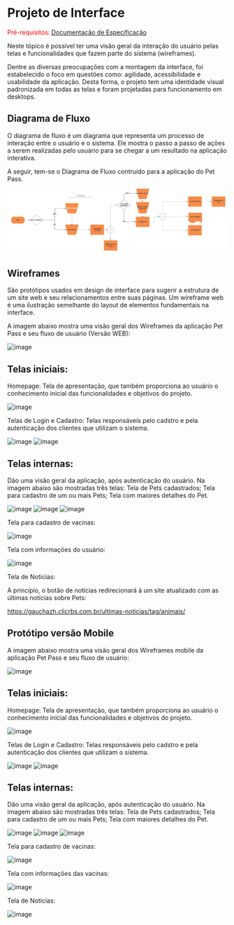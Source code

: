 
# Projeto de Interface

<span style="color:red">Pré-requisitos: <a href="2-Especificação do Projeto.md"> Documentação de Especificação</a></span>

Neste tópico é possível ter uma visão geral da interação do usuário pelas telas e funcionalidades que fazem parte do sistema (wireframes).

Dentre as diversas preocupações com a montagem da interface, foi estabelecido o foco em questões como: agilidade, acessibilidade e usabilidade da aplicação. Desta forma, o projeto tem uma identidade visual padronizada em todas as telas e foram projetadas para funcionamento em desktops.

## Diagrama de Fluxo

O diagrama de fluxo é um diagrama que representa um processo de interação entre o usuário e o sistema. Ele mostra o passo a passo de ações a serem realizadas pelo usuário para se chegar a um resultado na aplicação interativa.

A seguir, tem-se o Diagrama de Fluxo contruído para a aplicação do Pet Pass.

![Diagrama de Fluxo](img/Diagrama_fluxo_Petpass.png)

## Wireframes

São protótipos usados em design de interface para sugerir a estrutura de um site web e seu relacionamentos entre suas páginas. Um wireframe web é uma ilustração semelhante do layout de elementos fundamentais na interface.
 
 A imagem abaixo mostra uma visão geral dos Wireframes da aplicação Pet Pass e seu fluxo de usuário (Versão WEB):
 
![image](https://user-images.githubusercontent.com/83302547/200189432-f5602ed3-0e97-41a3-aca7-af04abd330b8.png)

## Telas iniciais:
Homepage: Tela de apresentação, que também proporciona ao usuário o conhecimento inicial das funcionalidades e objetivos do projeto.

![image](https://user-images.githubusercontent.com/83302547/200189995-b4ec113a-61b6-4282-986e-5a83e3275245.png)

Telas de Login e Cadastro: Telas responsáveis pelo cadstro e pela autenticação dos clientes que utilizam o sistema. 
 
![image](https://user-images.githubusercontent.com/83302547/200189983-51e25dc1-7a9d-4ca7-8c0a-944c1dce6591.png)
![image](https://user-images.githubusercontent.com/83302547/200189991-3b41a858-9440-4456-945b-27b41b6a50b0.png)


## Telas internas:
Dão uma visão geral da aplicação, após autenticação do usuário. Na imagem abaixo são mostradas três telas: Tela de Pets cadastrados; Tela para cadastro de um ou mais Pets; Tela com maiores detalhes do Pet.

![image](https://user-images.githubusercontent.com/83302547/200189693-6e0a87a0-a3b1-455f-9718-8c1c650d52e1.png)
![image](https://user-images.githubusercontent.com/83302547/200189712-0233da6d-22c3-4d08-aa79-e520013f9841.png)
![image](https://user-images.githubusercontent.com/83302547/200189749-dc383d6c-fd1b-42d0-8569-815578d0d486.png)

 Tela para cadastro de vacinas:

![image](https://user-images.githubusercontent.com/83302547/200139285-bab68db4-fd74-4303-9afb-3c27706d7835.png)
 
 Tela com informações do usuário:
 
 ![image](https://user-images.githubusercontent.com/83302547/200189776-c867fb0e-b6e9-4945-8025-d549417e16d0.png)

 Tela de Notícias: 
   
   A princípio, o botão de notícias redirecionará à um site atualizado com as últimas notícias sobre Pets:
   
   https://gauchazh.clicrbs.com.br/ultimas-noticias/tag/animais/
   
 ## Protótipo versão Mobile
 
 A imagem abaixo mostra uma visão geral dos Wireframes mobile da aplicação Pet Pass e seu fluxo de usuário:
 
 ![image](https://user-images.githubusercontent.com/83302547/203671444-7399dca8-820b-43d1-a86e-58c2429817df.png)
 
 ## Telas iniciais:
Homepage: Tela de apresentação, que também proporciona ao usuário o conhecimento inicial das funcionalidades e objetivos do projeto.

![image](https://user-images.githubusercontent.com/83302547/204157212-c649a370-ba3e-4389-b976-d9620cb7d5b5.png)

Telas de Login e Cadastro: Telas responsáveis pelo cadstro e pela autenticação dos clientes que utilizam o sistema. 

![image](https://user-images.githubusercontent.com/83302547/204157219-0fe019d9-4b90-4792-9d99-b6db3ac35d1a.png)
![image](https://user-images.githubusercontent.com/83302547/204157231-8bc2e3a8-96c6-44d5-b67c-be084edf19b3.png)

## Telas internas:
Dão uma visão geral da aplicação, após autenticação do usuário. Na imagem abaixo são mostradas três telas: Tela de Pets cadastrados; Tela para cadastro de um ou mais Pets; Tela com maiores detalhes do Pet.

![image](https://user-images.githubusercontent.com/83302547/204157177-f60703d2-59e9-4da5-8cf4-d52253b52a3a.png)
![image](https://user-images.githubusercontent.com/83302547/204157121-2a5fc04f-b9ce-45c2-a3c3-bdbe77f7d59b.png)
![image](https://user-images.githubusercontent.com/83302547/204157192-11fd527d-e473-410c-9ae3-fad59edb10e7.png)

 Tela para cadastro de vacinas:
 
 ![image](https://user-images.githubusercontent.com/83302547/204157109-6c63edb7-0f07-4e35-9c3c-7c8aa2db240c.png)

 Tela com informações das vacinas:
 
 ![image](https://user-images.githubusercontent.com/83302547/204157091-d88d707a-8cff-4cb6-9724-a1467dc8bb7e.png)
 
 Tela de Notícias: 
   
 ![image](https://user-images.githubusercontent.com/83302547/204157044-46eb5016-e63a-4c45-b2f7-a7ab375bb734.png)

